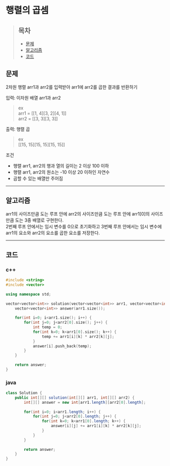 # 행렬의 곱셈

> ## 목차
> * [문제](#문제)
> * [알고리즘](#알고리즘)
> * [코드](#코드)

## 문제
2차원 행렬 arr1과 arr2를 입력받아 arr1에 arr2를 곱한 결과를 반환하기

입력: 이차원 배열 arr1과 arr2
> ex   
> arr1 = [[1, 4][3, 2][4, 1]]   
> arr2 = [[3, 3][3, 3]]

출력: 행렬 곱
> ex   
> [[15, 15][15, 15][15, 15]]

조건
* 행렬 arr1, arr2의 행과 열의 길이는 2 이상 100 이하
* 행렬 arr1, arr2의 원소는 -10 이상 20 이하인 자연수
* 곱할 수 있는 배열만 주어짐
<hr/>

## 알고리즘
arr1의 사이즈만큼 도는 루프 안에 arr2의 사이즈만큼 도는 루프 안에 arr1[0]의 사이즈만큼 도는 3중 배열로 구현한다.   
2번째 루프 안에서는 임시 변수를 0으로 초기화하고 3번째 루프 안에서는 임시 변수에 arr1의 요소와 arr2의 요소를 곱한 요소를 저장한다.
<hr/>

## 코드
### c++
```c++
#include <string>
#include <vector>
 
using namespace std;
 
vector<vector<int>> solution(vector<vector<int>> arr1, vector<vector<int>> arr2) {
    vector<vector<int>> answer(arr1.size());
    
    for(int i=0; i<arr1.size(); i++) {
        for(int j=0; j<arr2[0].size(); j++) {
            int temp = 0;
            for(int k=0; k<arr1[0].size(); k++) {
                temp += arr1[i][k] * arr2[k][j];
            }
            answer[i].push_back(temp);
        }
    }
    
    return answer;
}
```

### java
```java
class Solution {
    public int[][] solution(int[][] arr1, int[][] arr2) {
        int[][] answer = new int[arr1.length][arr2[0].length];
        
        for(int i=0; i<arr1.length; i++) {
            for(int j=0; j<arr2[0].length; j++) {
                for(int k=0; k<arr1[0].length; k++) {
                    answer[i][j] += arr1[i][k] * arr2[k][j];
                }
            }
        }
        
        return answer;
    }
}
```
